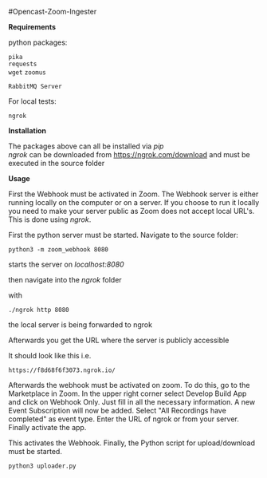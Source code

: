 #Opencast-Zoom-Ingester

**Requirements**

python packages:

`pika`  
`requests`  
`wget`
`zoomus`

`RabbitMQ Server`

For local tests:

`ngrok`

**Installation**

The packages above can all be installed via *pip*   
*ngrok* can be downloaded from https://ngrok.com/download and must be executed in the source folder

**Usage**

First the Webhook must be activated in Zoom. The Webhook server is either running 
locally on the computer or on a server. If you choose to run it locally you need to make your server public as Zoom does
not accept local URL's. This is done using *ngrok*.

First the python server must be started. Navigate to the source folder:

`python3 -m zoom_webhook 8080`

starts the server on *localhost:8080*

then navigate into the *ngrok* folder

with

`./ngrok http 8080`

the local server is being forwarded to ngrok

Afterwards you get the URL where the server is publicly accessible

It should look like this i.e.

`https://f8d68f6f3073.ngrok.io/`

Afterwards the webhook must be activated on zoom. To do this, go to the Marketplace in Zoom. In the upper right corner select Develop Build App and click on Webhook Only. Just fill in all the necessary information.
A new Event Subscription will now be added. Select "All Recordings have completed" as event type. Enter the URL of ngrok or from your server. Finally activate the app.
 
This activates the Webhook. Finally, the Python script for upload/download must be started.
 
 `python3 uploader.py `
 